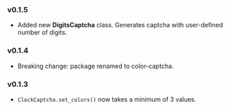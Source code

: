 
### v0.1.5
* Added new **DigitsCaptcha** class. Generates captcha with user-defined number of digits.

### v0.1.4 
* Breaking change: package renamed to color-captcha. 

### v0.1.3
* `ClockCaptcha.set_colors()` now takes a minimum of 3 values.

